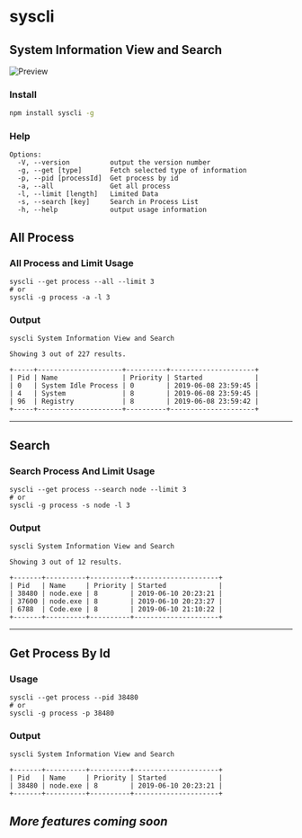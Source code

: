 # syscli

## System Information View and Search

![Preview](https://github.com/aykutkardas/syscli/blob/master/syscli_preview.gif?raw=true)


### Install
```sh
npm install syscli -g
```

### Help
```
Options:
  -V, --version          output the version number
  -g, --get [type]       Fetch selected type of information
  -p, --pid [processId]  Get process by id
  -a, --all              Get all process
  -l, --limit [length]   Limited Data
  -s, --search [key]     Search in Process List
  -h, --help             output usage information
```
## All Process

### All Process and Limit Usage
```
syscli --get process --all --limit 3
# or
syscli -g process -a -l 3
```

### Output
```
syscli System Information View and Search

Showing 3 out of 227 results.

+-----+---------------------+----------+---------------------+
| Pid | Name                | Priority | Started             |
| 0   | System Idle Process | 0        | 2019-06-08 23:59:45 |
| 4   | System              | 8        | 2019-06-08 23:59:45 |
| 96  | Registry            | 8        | 2019-06-08 23:59:42 |
+-----+---------------------+----------+---------------------+
```
___
## Search

### Search Process And Limit Usage

```
syscli --get process --search node --limit 3
# or
syscli -g process -s node -l 3
```

### Output
```
syscli System Information View and Search

Showing 3 out of 12 results.

+-------+----------+----------+---------------------+
| Pid   | Name     | Priority | Started             |
| 38480 | node.exe | 8        | 2019-06-10 20:23:21 |
| 37600 | node.exe | 8        | 2019-06-10 20:23:27 |
| 6788  | Code.exe | 8        | 2019-06-10 21:10:22 |
+-------+----------+----------+---------------------+
```

___

## Get Process By Id

### Usage
```
syscli --get process --pid 38480
# or
syscli -g process -p 38480
```

### Output
```
syscli System Information View and Search

+-------+----------+----------+---------------------+
| Pid   | Name     | Priority | Started             |
| 38480 | node.exe | 8        | 2019-06-10 20:23:21 |
+-------+----------+----------+---------------------+
```

## ***More features coming soon***
